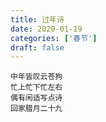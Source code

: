 ```yaml
---
title: 过年诗
date: 2020-01-19
categories: ['春节']
draft: false
---
```


```
中年皆叹云苍狗
忙上忙下忙左右
偶有闲适写点诗
回家腊月二十九
```
